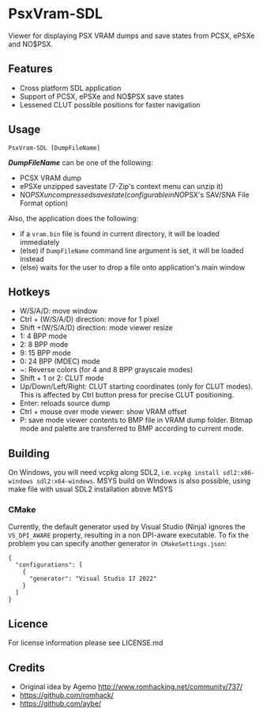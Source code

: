 PsxVram-SDL
===========

Viewer for displaying PSX VRAM dumps and save states from PCSX, ePSXe and NO$PSX.

Features
--------

- Cross platform SDL application
- Support of PCSX, ePSXe and NO$PSX save states 
- Lessened CLUT possible positions for faster navigation
  
Usage
-----

```
PsxVram-SDL [DumpFileName]
```

***DumpFileName*** can be one of the following:

- PCSX VRAM dump
- ePSXe unzipped savestate (7-Zip's context menu can unzip it)
- NO$PSX uncompressed savestate (configurable in NO$PSX's SAV/SNA File Format option)

Also, the application does the following:

- if a `vram.bin` file is found in current directory, it will be loaded immediately
- (else) if `DumpFileName` command line argument is set, it will be loaded instead
- (else) waits for the user to drop a file onto application's main window

Hotkeys
-------

- W/S/A/D: move window
- Ctrl + (W/S/A/D) direction: move for 1 pixel
- Shift +(W/S/A/D) direction: mode viewer resize
- 1: 4 BPP mode 
- 2: 8 BPP mode
- 9: 15 BPP mode
- 0: 24 BPP (MDEC) mode
- ~: Reverse colors (for 4 and 8 BPP grayscale modes)
- Shift + 1 or 2: CLUT mode
- Up/Down/Left/Right: CLUT starting coordinates (only for CLUT modes). This is affected by Ctrl button press for precise CLUT positioning.
- Enter: reloads source dump
- Ctrl + mouse over mode viewer: show VRAM offset
- P: save mode viewer contents to BMP file in VRAM dump folder. Bitmap mode and palette are transferred to BMP according to current mode.

Building
--------

On Windows, you will need vcpkg along SDL2, i.e. `vcpkg install sdl2:x86-windows sdl2:x64-windows`.
MSYS build on Windows is also possible, using make file with usual SDL2 installation above MSYS

### CMake

Currently, the default generator used by Visual Studio (Ninja) ignores the `VS_DPI_AWARE` property, resulting in a non DPI-aware executable. To fix the problem you can specify another generator in` CMakeSettings.json`:

```
{
  "configurations": [
    {
      "generator": "Visual Studio 17 2022"
    }
  ]
}
```

Licence
-------

For license information please see LICENSE.md

Credits
-------

- Original idea by Agemo http://www.romhacking.net/community/737/
- https://github.com/romhack/
- https://github.com/aybe/
